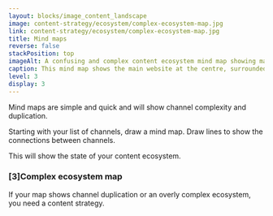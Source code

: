 ```yaml
---
layout: blocks/image_content_landscape
image: content-strategy/ecosystem/complex-ecosystem-map.jpg
link: content-strategy/ecosystem/complex-ecosystem-map.jpg
title: Mind maps
reverse: false
stackPosition: top
imageAlt: A confusing and complex content ecosystem mind map showing many duplicate channels.
caption: This mind map shows the main website at the centre, surrounded by four content channel types: websites, email newsletters, social media, and apps. The channels are interconnected in a complicated and confusing way, and there are many subsets with duplicate channels.
level: 3
display: 3
---
```

Mind maps are simple and quick and will show channel complexity and duplication.

Starting with your list of channels, draw a mind map. Draw lines to show the connections between channels.

This will show the state of your content ecosystem.

### [3]Complex ecosystem map

If your map shows channel duplication or an overly complex ecosystem, you need a content strategy.
